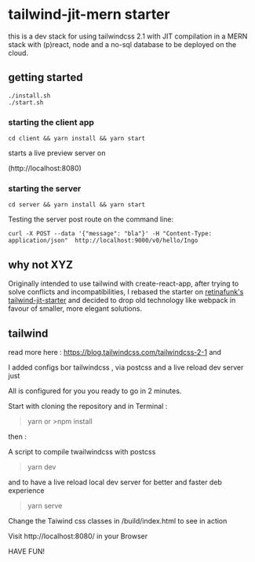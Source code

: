 # tailwind-jit-mern starter

this is a dev stack for using tailwindcss 2.1 with JIT compilation
in a MERN stack with (p)react, node and a no-sql database
to be deployed on the cloud.

## getting started

```
./install.sh
./start.sh
```

### starting the client app

```
cd client && yarn install && yarn start
```

starts a live preview server on

(http://localhost:8080)

### starting the server

```
cd server && yarn install && yarn start
```

Testing the server post route on the command line:

```
curl -X POST --data '{"message": "bla"}' -H "Content-Type: application/json"  http://localhost:9000/v0/hello/Ingo
```

## why not XYZ

Originally intended to use tailwind with create-react-app,
after trying to solve conflicts and incompatibilities,
I rebased the starter on [retinafunk's tailwind-jit-starter](https://github.com/retinafunk/tailwind-jit) and decided to drop old technology like webpack in favour of smaller, more elegant solutions.

## tailwind

read more here : https://blog.tailwindcss.com/tailwindcss-2-1
and

I added configs bor tailwindcss , via postcss and a live reload dev server
just

All is configured for you you ready to go in 2 minutes.

Start with cloning the repository and in Terminal :

> yarn or >npm install

then :

A script to compile twailwindcss with postcss

> yarn dev

and to have a live reload local dev server for better and faster deb experience

> yarn serve

Change the Taiwind css classes in /build/index.html to see in action

Visit http://localhost:8080/ in your Browser

HAVE FUN!

